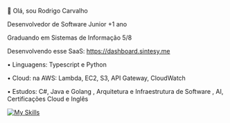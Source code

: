 👋 Olá, sou Rodrigo Carvalho

Desenvolvedor de Software Junior +1 ano

Graduando em Sistemas de Informação 5/8

Desenvolvendo esse SaaS: https://dashboard.sintesy.me

• Linguagens: Typescript e Python

• Cloud: na AWS: Lambda, EC2, S3, API Gateway, CloudWatch

• Estudos: C#, Java e Golang , Arquitetura e Infraestrutura de Software , AI, Certificações Cloud e Inglês

[![My Skills](https://skillicons.dev/icons?i=next,react,nodejs,python,ts,prisma,aws)](https://skillicons.dev)
